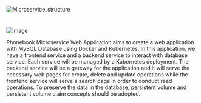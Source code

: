![Microservice_structure](https://github.com/emregllce/K8S-phonebook-HELM/assets/93918344/093ca896-a75a-43ed-80fc-ab74caab9789)
#
#
![image](https://github.com/emregllce/K8S-phonebook-HELM/assets/93918344/6a7b49a8-2075-4e2a-970d-33a4fdef273d)


Phonebook Microservice Web Application aims to create a web application with MySQL Database using Docker and Kubernetes. 
In this application, we have a frontend service and a backend service to interact with database service. 
Each service will be managed by a Kubernetes deployment. 
The backend service will be a gateway for the application and it will serve the necessary web pages for create, 
delete and update operations while the frontend service will serve a search page in order to conduct read operations. 
To preserve the data in the database, persistent volume and persistent volume claim concepts should be adopted.
